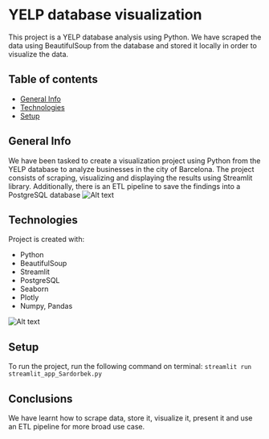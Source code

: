 # YELP database visualization
This project is a YELP database analysis using Python. We have scraped the data using BeautifulSoup from the database and stored it locally in order to visualize the data. 
## Table of contents
* [General Info](#general-info)
* [Technologies](#technologies)
* [Setup](#setup)

## General Info
We have been tasked to create a visualization project using Python from the YELP database to analyze businesses in the city of Barcelona. The project consists of scraping, visualizing and displaying the results using Streamlit library. Additionally, there is an ETL pipeline to save the findings into a PostgreSQL database
<img src="/streamlit images/screen1" alt="Alt text">


## Technologies
Project is created with:
* Python
* BeautifulSoup
* Streamlit
* PostgreSQL
* Seaborn
* Plotly
* Numpy, Pandas
<img src="/streamlit images/screen2" alt="Alt text">

## Setup
To run the project, run the following command on terminal:
```streamlit run streamlit_app_Sardorbek.py```

## Conclusions
We have learnt how to scrape data, store it, visualize it, present it and use an ETL pipeline for more broad use case.
